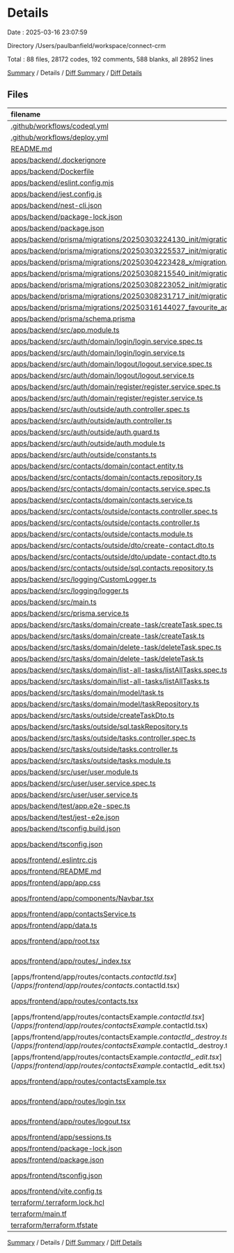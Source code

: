 # Details

Date : 2025-03-16 23:07:59

Directory /Users/paulbanfield/workspace/connect-crm

Total : 88 files,  28172 codes, 192 comments, 588 blanks, all 28952 lines

[Summary](results.md) / Details / [Diff Summary](diff.md) / [Diff Details](diff-details.md)

## Files
| filename | language | code | comment | blank | total |
| :--- | :--- | ---: | ---: | ---: | ---: |
| [.github/workflows/codeql.yml](/.github/workflows/codeql.yml) | YAML | 44 | 44 | 11 | 99 |
| [.github/workflows/deploy.yml](/.github/workflows/deploy.yml) | YAML | 174 | 14 | 43 | 231 |
| [README.md](/README.md) | Markdown | 69 | 2 | 29 | 100 |
| [apps/backend/.dockerignore](/apps/backend/.dockerignore) | Ignore | 5 | 0 | 0 | 5 |
| [apps/backend/Dockerfile](/apps/backend/Dockerfile) | Docker | 9 | 8 | 8 | 25 |
| [apps/backend/eslint.config.mjs](/apps/backend/eslint.config.mjs) | JavaScript | 33 | 1 | 1 | 35 |
| [apps/backend/jest.config.js](/apps/backend/jest.config.js) | JavaScript | 28 | 0 | 0 | 28 |
| [apps/backend/nest-cli.json](/apps/backend/nest-cli.json) | JSON | 8 | 0 | 1 | 9 |
| [apps/backend/package-lock.json](/apps/backend/package-lock.json) | JSON | 12,170 | 0 | 1 | 12,171 |
| [apps/backend/package.json](/apps/backend/package.json) | JSON | 63 | 0 | 1 | 64 |
| [apps/backend/prisma/migrations/20250303224130\_init/migration.sql](/apps/backend/prisma/migrations/20250303224130_init/migration.sql) | MS SQL | 6 | 1 | 1 | 8 |
| [apps/backend/prisma/migrations/20250303225537\_init/migration.sql](/apps/backend/prisma/migrations/20250303225537_init/migration.sql) | MS SQL | 13 | 1 | 1 | 15 |
| [apps/backend/prisma/migrations/20250304223428\_x/migration.sql](/apps/backend/prisma/migrations/20250304223428_x/migration.sql) | MS SQL | 7 | 1 | 1 | 9 |
| [apps/backend/prisma/migrations/20250308215540\_init/migration.sql](/apps/backend/prisma/migrations/20250308215540_init/migration.sql) | MS SQL | 21 | 8 | 2 | 31 |
| [apps/backend/prisma/migrations/20250308223052\_init/migration.sql](/apps/backend/prisma/migrations/20250308223052_init/migration.sql) | MS SQL | 24 | 10 | 1 | 35 |
| [apps/backend/prisma/migrations/20250308231717\_init/migration.sql](/apps/backend/prisma/migrations/20250308231717_init/migration.sql) | MS SQL | 16 | 8 | 1 | 25 |
| [apps/backend/prisma/migrations/20250316144027\_favourite\_added/migration.sql](/apps/backend/prisma/migrations/20250316144027_favourite_added/migration.sql) | MS SQL | 17 | 1 | 1 | 19 |
| [apps/backend/prisma/schema.prisma](/apps/backend/prisma/schema.prisma) | Prisma | 28 | 4 | 6 | 38 |
| [apps/backend/src/app.module.ts](/apps/backend/src/app.module.ts) | TypeScript | 19 | 0 | 2 | 21 |
| [apps/backend/src/auth/domain/login/login.service.spec.ts](/apps/backend/src/auth/domain/login/login.service.spec.ts) | TypeScript | 67 | 0 | 14 | 81 |
| [apps/backend/src/auth/domain/login/login.service.ts](/apps/backend/src/auth/domain/login/login.service.ts) | TypeScript | 27 | 0 | 7 | 34 |
| [apps/backend/src/auth/domain/logout/logout.service.spec.ts](/apps/backend/src/auth/domain/logout/logout.service.spec.ts) | TypeScript | 14 | 0 | 5 | 19 |
| [apps/backend/src/auth/domain/logout/logout.service.ts](/apps/backend/src/auth/domain/logout/logout.service.ts) | TypeScript | 3 | 0 | 2 | 5 |
| [apps/backend/src/auth/domain/register/register.service.spec.ts](/apps/backend/src/auth/domain/register/register.service.spec.ts) | TypeScript | 18 | 0 | 5 | 23 |
| [apps/backend/src/auth/domain/register/register.service.ts](/apps/backend/src/auth/domain/register/register.service.ts) | TypeScript | 11 | 0 | 3 | 14 |
| [apps/backend/src/auth/outside/auth.controller.spec.ts](/apps/backend/src/auth/outside/auth.controller.spec.ts) | TypeScript | 28 | 0 | 5 | 33 |
| [apps/backend/src/auth/outside/auth.controller.ts](/apps/backend/src/auth/outside/auth.controller.ts) | TypeScript | 36 | 0 | 4 | 40 |
| [apps/backend/src/auth/outside/auth.guard.ts](/apps/backend/src/auth/outside/auth.guard.ts) | TypeScript | 44 | 4 | 7 | 55 |
| [apps/backend/src/auth/outside/auth.module.ts](/apps/backend/src/auth/outside/auth.module.ts) | TypeScript | 35 | 0 | 3 | 38 |
| [apps/backend/src/auth/outside/constants.ts](/apps/backend/src/auth/outside/constants.ts) | TypeScript | 7 | 0 | 3 | 10 |
| [apps/backend/src/contacts/domain/contact.entity.ts](/apps/backend/src/contacts/domain/contact.entity.ts) | TypeScript | 9 | 0 | 1 | 10 |
| [apps/backend/src/contacts/domain/contacts.repository.ts](/apps/backend/src/contacts/domain/contacts.repository.ts) | TypeScript | 8 | 0 | 2 | 10 |
| [apps/backend/src/contacts/domain/contacts.service.spec.ts](/apps/backend/src/contacts/domain/contacts.service.spec.ts) | TypeScript | 24 | 0 | 6 | 30 |
| [apps/backend/src/contacts/domain/contacts.service.ts](/apps/backend/src/contacts/domain/contacts.service.ts) | TypeScript | 26 | 0 | 7 | 33 |
| [apps/backend/src/contacts/outside/contacts.controller.spec.ts](/apps/backend/src/contacts/outside/contacts.controller.spec.ts) | TypeScript | 16 | 0 | 5 | 21 |
| [apps/backend/src/contacts/outside/contacts.controller.ts](/apps/backend/src/contacts/outside/contacts.controller.ts) | TypeScript | 70 | 1 | 13 | 84 |
| [apps/backend/src/contacts/outside/contacts.module.ts](/apps/backend/src/contacts/outside/contacts.module.ts) | TypeScript | 22 | 0 | 2 | 24 |
| [apps/backend/src/contacts/outside/dto/create-contact.dto.ts](/apps/backend/src/contacts/outside/dto/create-contact.dto.ts) | TypeScript | 7 | 0 | 1 | 8 |
| [apps/backend/src/contacts/outside/dto/update-contact.dto.ts](/apps/backend/src/contacts/outside/dto/update-contact.dto.ts) | TypeScript | 6 | 0 | 2 | 8 |
| [apps/backend/src/contacts/outside/sql.contacts.repository.ts](/apps/backend/src/contacts/outside/sql.contacts.repository.ts) | TypeScript | 98 | 0 | 17 | 115 |
| [apps/backend/src/logging/CustomLogger.ts](/apps/backend/src/logging/CustomLogger.ts) | TypeScript | 20 | 0 | 3 | 23 |
| [apps/backend/src/logging/logger.ts](/apps/backend/src/logging/logger.ts) | TypeScript | 7 | 0 | 1 | 8 |
| [apps/backend/src/main.ts](/apps/backend/src/main.ts) | TypeScript | 20 | 0 | 5 | 25 |
| [apps/backend/src/prisma.service.ts](/apps/backend/src/prisma.service.ts) | TypeScript | 8 | 0 | 2 | 10 |
| [apps/backend/src/tasks/domain/create-task/createTask.spec.ts](/apps/backend/src/tasks/domain/create-task/createTask.spec.ts) | TypeScript | 27 | 0 | 7 | 34 |
| [apps/backend/src/tasks/domain/create-task/createTask.ts](/apps/backend/src/tasks/domain/create-task/createTask.ts) | TypeScript | 13 | 0 | 5 | 18 |
| [apps/backend/src/tasks/domain/delete-task/deleteTask.spec.ts](/apps/backend/src/tasks/domain/delete-task/deleteTask.spec.ts) | TypeScript | 36 | 1 | 9 | 46 |
| [apps/backend/src/tasks/domain/delete-task/deleteTask.ts](/apps/backend/src/tasks/domain/delete-task/deleteTask.ts) | TypeScript | 12 | 0 | 5 | 17 |
| [apps/backend/src/tasks/domain/list-all-tasks/listAllTasks.spec.ts](/apps/backend/src/tasks/domain/list-all-tasks/listAllTasks.spec.ts) | TypeScript | 40 | 0 | 11 | 51 |
| [apps/backend/src/tasks/domain/list-all-tasks/listAllTasks.ts](/apps/backend/src/tasks/domain/list-all-tasks/listAllTasks.ts) | TypeScript | 9 | 1 | 3 | 13 |
| [apps/backend/src/tasks/domain/model/task.ts](/apps/backend/src/tasks/domain/model/task.ts) | TypeScript | 6 | 0 | 1 | 7 |
| [apps/backend/src/tasks/domain/model/taskRepository.ts](/apps/backend/src/tasks/domain/model/taskRepository.ts) | TypeScript | 7 | 0 | 2 | 9 |
| [apps/backend/src/tasks/outside/createTaskDto.ts](/apps/backend/src/tasks/outside/createTaskDto.ts) | TypeScript | 4 | 0 | 1 | 5 |
| [apps/backend/src/tasks/outside/sql.taskRepository.ts](/apps/backend/src/tasks/outside/sql.taskRepository.ts) | TypeScript | 63 | 0 | 10 | 73 |
| [apps/backend/src/tasks/outside/tasks.controller.spec.ts](/apps/backend/src/tasks/outside/tasks.controller.spec.ts) | TypeScript | 50 | 0 | 10 | 60 |
| [apps/backend/src/tasks/outside/tasks.controller.ts](/apps/backend/src/tasks/outside/tasks.controller.ts) | TypeScript | 28 | 0 | 4 | 32 |
| [apps/backend/src/tasks/outside/tasks.module.ts](/apps/backend/src/tasks/outside/tasks.module.ts) | TypeScript | 20 | 0 | 2 | 22 |
| [apps/backend/src/user/user.module.ts](/apps/backend/src/user/user.module.ts) | TypeScript | 8 | 0 | 2 | 10 |
| [apps/backend/src/user/user.service.spec.ts](/apps/backend/src/user/user.service.spec.ts) | TypeScript | 15 | 0 | 5 | 20 |
| [apps/backend/src/user/user.service.ts](/apps/backend/src/user/user.service.ts) | TypeScript | 35 | 1 | 8 | 44 |
| [apps/backend/test/app.e2e-spec.ts](/apps/backend/test/app.e2e-spec.ts) | TypeScript | 21 | 0 | 5 | 26 |
| [apps/backend/test/jest-e2e.json](/apps/backend/test/jest-e2e.json) | JSON | 9 | 0 | 1 | 10 |
| [apps/backend/tsconfig.build.json](/apps/backend/tsconfig.build.json) | JSON | 4 | 0 | 1 | 5 |
| [apps/backend/tsconfig.json](/apps/backend/tsconfig.json) | JSON with Comments | 21 | 0 | 1 | 22 |
| [apps/frontend/.eslintrc.cjs](/apps/frontend/.eslintrc.cjs) | JavaScript | 69 | 10 | 6 | 85 |
| [apps/frontend/README.md](/apps/frontend/README.md) | Markdown | 23 | 0 | 16 | 39 |
| [apps/frontend/app/app.css](/apps/frontend/app/app.css) | CSS | 378 | 3 | 58 | 439 |
| [apps/frontend/app/components/Navbar.tsx](/apps/frontend/app/components/Navbar.tsx) | TypeScript JSX | 21 | 1 | 4 | 26 |
| [apps/frontend/app/contactsService.ts](/apps/frontend/app/contactsService.ts) | TypeScript | 77 | 37 | 25 | 139 |
| [apps/frontend/app/data.ts](/apps/frontend/app/data.ts) | TypeScript | 292 | 9 | 17 | 318 |
| [apps/frontend/app/root.tsx](/apps/frontend/app/root.tsx) | TypeScript JSX | 25 | 0 | 5 | 30 |
| [apps/frontend/app/routes/\_index.tsx](/apps/frontend/app/routes/_index.tsx) | TypeScript JSX | 31 | 0 | 4 | 35 |
| [apps/frontend/app/routes/contacts.$contactId.tsx](/apps/frontend/app/routes/contacts.$contactId.tsx) | TypeScript JSX | 99 | 0 | 17 | 116 |
| [apps/frontend/app/routes/contacts.tsx](/apps/frontend/app/routes/contacts.tsx) | TypeScript JSX | 112 | 0 | 13 | 125 |
| [apps/frontend/app/routes/contactsExample.$contactId.tsx](/apps/frontend/app/routes/contactsExample.$contactId.tsx) | TypeScript JSX | 106 | 0 | 20 | 126 |
| [apps/frontend/app/routes/contactsExample.$contactId\_.destroy.tsx](/apps/frontend/app/routes/contactsExample.$contactId_.destroy.tsx) | TypeScript JSX | 11 | 0 | 3 | 14 |
| [apps/frontend/app/routes/contactsExample.$contactId\_.edit.tsx](/apps/frontend/app/routes/contactsExample.$contactId_.edit.tsx) | TypeScript JSX | 80 | 0 | 6 | 86 |
| [apps/frontend/app/routes/contactsExample.tsx](/apps/frontend/app/routes/contactsExample.tsx) | TypeScript JSX | 118 | 0 | 13 | 131 |
| [apps/frontend/app/routes/login.tsx](/apps/frontend/app/routes/login.tsx) | TypeScript JSX | 79 | 0 | 18 | 97 |
| [apps/frontend/app/routes/logout.tsx](/apps/frontend/app/routes/logout.tsx) | TypeScript JSX | 11 | 0 | 2 | 13 |
| [apps/frontend/app/sessions.ts](/apps/frontend/app/sessions.ts) | TypeScript | 30 | 8 | 9 | 47 |
| [apps/frontend/package-lock.json](/apps/frontend/package-lock.json) | JSON | 12,577 | 0 | 1 | 12,578 |
| [apps/frontend/package.json](/apps/frontend/package.json) | JSON | 43 | 0 | 1 | 44 |
| [apps/frontend/tsconfig.json](/apps/frontend/tsconfig.json) | JSON with Comments | 29 | 1 | 2 | 32 |
| [apps/frontend/vite.config.ts](/apps/frontend/vite.config.ts) | TypeScript | 11 | 0 | 2 | 13 |
| [terraform/.terraform.lock.hcl](/terraform/.terraform.lock.hcl) | Terraform | 21 | 2 | 2 | 25 |
| [terraform/main.tf](/terraform/main.tf) | Terraform | 107 | 10 | 14 | 131 |
| [terraform/terraform.tfstate](/terraform/terraform.tfstate) | JSON | 9 | 0 | 1 | 10 |

[Summary](results.md) / Details / [Diff Summary](diff.md) / [Diff Details](diff-details.md)